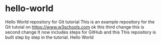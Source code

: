 # hello-world
Hello World repository for Git tutorial
This is an example repository for the Git tutoial on https://www.w3schools.com
ok
this third change
this is second change
It now includes steps for GitHub
and this
This repository is built step by step in the tutorial.
Hello World
